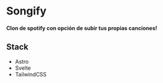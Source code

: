 # Songify

#### Clon de spotify con opción de subir tus propias canciones!

## Stack

- Astro
- Svelte
- TailwindCSS
